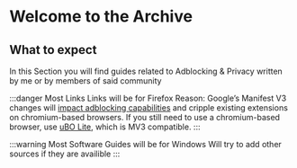# Welcome to the Archive

## What to expect

In this Section you will find guides related to Adblocking & Privacy written by me or by members of said community

:::danger Most Links Links will be for Firefox
Reason: Google’s Manifest V3 changes will [impact adblocking capabilities](https://www.eff.org/deeplinks/2021/12/chrome-users-beware-manifest-v3-deceitful-and-threatening) and cripple existing extensions on chromium-based browsers. If you still need to use a chromium-based browser, use [uBO Lite](https://github.com/uBlockOrigin/uBOL-home), which is MV3 compatible.
:::

:::warning Most Software Guides will be for Windows
Will try to add other sources if they are availible
:::